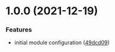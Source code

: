 # 1.0.0 (2021-12-19)

### Features

- initial module configuration ([49dcd09](https://github.com/mongodb-devprod-infrastructure/terraform-aws-iam-service-account/commit/49dcd099780c3eabcd19e8ab7050ecccf936bff7))
